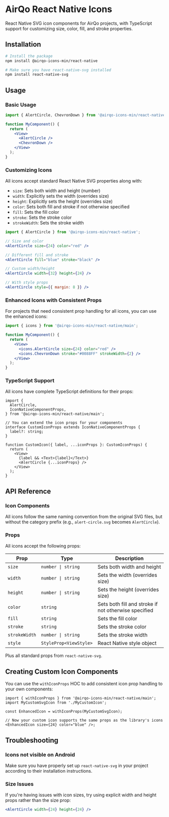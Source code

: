 # AirQo React Native Icons

React Native SVG icon components for AirQo projects, with TypeScript support for customizing size, color, fill, and stroke properties.

## Installation

```bash
# Install the package
npm install @airqo-icons-min/react-native

# Make sure you have react-native-svg installed
npm install react-native-svg
```

## Usage

### Basic Usage

```jsx
import { AlertCircle, ChevronDown } from '@airqo-icons-min/react-native';

function MyComponent() {
  return (
    <View>
      <AlertCircle />
      <ChevronDown />
    </View>
  );
}
```

### Customizing Icons

All icons accept standard React Native SVG properties along with:

- `size`: Sets both width and height (number)
- `width`: Explicitly sets the width (overrides size)
- `height`: Explicitly sets the height (overrides size)
- `color`: Sets both fill and stroke if not otherwise specified
- `fill`: Sets the fill color
- `stroke`: Sets the stroke color
- `strokeWidth`: Sets the stroke width

```jsx
import { AlertCircle } from '@airqo-icons-min/react-native';

// Size and color
<AlertCircle size={24} color="red" />

// Different fill and stroke
<AlertCircle fill="blue" stroke="black" />

// Custom width/height
<AlertCircle width={32} height={24} />

// With style props
<AlertCircle style={{ margin: 8 }} />
```

### Enhanced Icons with Consistent Props

For projects that need consistent prop handling for all icons, you can use the enhanced icons:

```jsx
import { icons } from '@airqo-icons-min/react-native/main';

function MyComponent() {
  return (
    <View>
      <icons.AlertCircle size={24} color="red" />
      <icons.ChevronDown stroke="#0088FF" strokeWidth={2} />
    </View>
  );
}
```

### TypeScript Support

All icons have complete TypeScript definitions for their props:

```tsx
import {
  AlertCircle,
  IconNativeComponentProps,
} from '@airqo-icons-min/react-native/main';

// You can extend the icon props for your components
interface CustomIconProps extends IconNativeComponentProps {
  label?: string;
}

function CustomIcon({ label, ...iconProps }: CustomIconProps) {
  return (
    <View>
      {label && <Text>{label}</Text>}
      <AlertCircle {...iconProps} />
    </View>
  );
}
```

## API Reference

### Icon Components

All icons follow the same naming convention from the original SVG files, but without the category prefix (e.g., `alert-circle.svg` becomes `AlertCircle`).

### Props

All icons accept the following props:

| Prop          | Type                   | Description                                          |
| ------------- | ---------------------- | ---------------------------------------------------- |
| `size`        | `number \| string`     | Sets both width and height                           |
| `width`       | `number \| string`     | Sets the width (overrides size)                      |
| `height`      | `number \| string`     | Sets the height (overrides size)                     |
| `color`       | `string`               | Sets both fill and stroke if not otherwise specified |
| `fill`        | `string`               | Sets the fill color                                  |
| `stroke`      | `string`               | Sets the stroke color                                |
| `strokeWidth` | `number \| string`     | Sets the stroke width                                |
| `style`       | `StyleProp<ViewStyle>` | React Native style object                            |

Plus all standard props from `react-native-svg`.

## Creating Custom Icon Components

You can use the `withIconProps` HOC to add consistent icon prop handling to your own components:

```tsx
import { withIconProps } from '@airqo-icons-min/react-native/main';
import MyCustomSvgIcon from './MyCustomIcon';

const EnhancedIcon = withIconProps(MyCustomSvgIcon);

// Now your custom icon supports the same props as the library's icons
<EnhancedIcon size={24} color="blue" />;
```

## Troubleshooting

### Icons not visible on Android

Make sure you have properly set up `react-native-svg` in your project according to their installation instructions.

### Size Issues

If you're having issues with icon sizes, try using explicit width and height props rather than the size prop:

```jsx
<AlertCircle width={24} height={24} />
```

